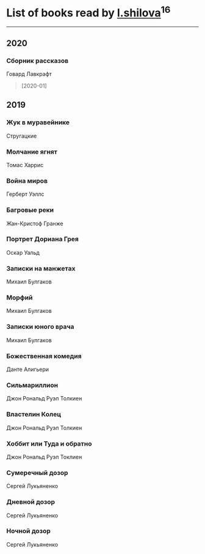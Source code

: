# List of books read by [l.shilova](http://vk.com/id10123344)<sup>16</sup>
---

## 2020

### Сборник рассказов
Говард Лавкрафт
> [2020-01] 



## 2019

### Жук в муравейнике
Стругацкие


### Молчание ягнят
Томас Харрис


### Война миров
Герберт Уэллс


### Багровые реки
Жан-Кристоф Гранже


### Портрет Дориана Грея
Оскар Уальд


### Записки на манжетах
Михаил Булгаков


### Морфий
Михаил Булгаков


### Записки юного врача
Михаил Булгаков


### Божественная комедия
Данте Алигьери


### Сильмариллион
Джон Рональд Руэл Толкиен


### Властелин Колец
Джон Рональд Руэл Толкиен


### Хоббит или Туда и обратно
Джон Рональд Руэл Токлиен


### Сумеречный дозор
Сергей Лукьяненко


### Дневной дозор
Сергей Лукьяненко


### Ночной дозор
Сергей Лукьяненко



